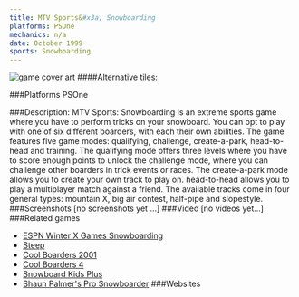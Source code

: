 ```yaml
---
title: MTV Sports&#x3a; Snowboarding
platforms: PSOne
mechanics: n/a
date: October 1999
sports: Snowboarding
---
```

![game cover art](//images.igdb.com/igdb/image/upload/t_cover_big/tzrluep7h1p3cghtdiql.jpg "Logo Title Text 1")
####Alternative tiles:

###Platforms
PSOne

###Description:
MTV Sports: Snowboarding is an extreme sports game where you have to perform tricks on your snowboard. You can opt to play with one of six different boarders, with each their own abilities. The game features five game modes: qualifying, challenge, create-a-park, head-to-head and training. The qualifying mode offers three levels where you have to score enough points to unlock the challenge mode, where you can challenge other boarders in trick events or races. The create-a-park mode allows you to create your own track to play on. head-to-head allows you to play a multiplayer match against a friend. The available tracks come in four general types: mountain X, big air contest, half-pipe and slopestyle.
###Screenshots
[no screenshots yet ...]
###Video
[no videos yet...]
###Related games
* [ESPN Winter X Games Snowboarding](/games/espn-winter-x-games-snowboarding-43373/)
* [Steep](/games/steep-19554/)
* [Cool Boarders 2001](/games/cool-boarders-2001-26135/)
* [Cool Boarders 4](/games/cool-boarders-4-26131/)
* [Snowboard Kids Plus](/games/snowboard-kids-plus-72103/)
* [Shaun Palmer's Pro Snowboarder](/games/shaun-palmer-s-pro-snowboarder-3995/)
###Websites


